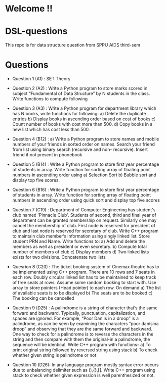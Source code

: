 # Welcome !!
# DSL-questions
This repo is for data structure question from SPPU AIDS third-sem  
# Questions 
- Question 1 (A1) : SET Theory

- Question 2 (A2) : Write a Python program to store marks scored in subject “Fundamental of Data Structure” by N students in the class. Write functions to compute following

- Question 3 (A3) : Write a Python program for department library which has N books, write functions for following:
a) Delete the duplicate entries
b) Display books in ascending order based on cost of books
c) Count number of books with cost more than 500.
d) Copy books in a new list which has cost less than 500.

- Question 4 (B12) : a) Write a Python program to store names and mobile numbers of your friends in sorted order on names. Search your friend from list using binary search (recursive and non- recursive). Insert friend if not present in phonebook

- Question 5 (B14) : Write a Python program to store first year percentage of students in array. Write function for sorting array of floating point numbers in ascending order using
a) Selection Sort
b) Bubble sort and display top five scores.

- Question 6 (B16) : Write a Python program to store first year percentage of students in array. Write function for sorting array of floating point numbers in ascending order using quick sort and display top five scores

- Question 7 (C19) : Department of Computer Engineering has student's club named 'Pinnacle Club'.
Students of second, third and final year of department can be granted membership
on request. Similarly one may cancel the membership of club. First node is reserved for president of club and last node is reserved for secretary of club. Write C++ program to maintain club member‘s information using singly linked list. Store student PRN and Name. Write functions to:
a) Add and delete the members as well as president or even secretary.
b) Compute total number of members of club
c) Display members
d) Two linked lists exists for two divisions. Concatenate two lists

- Quesrion 8 (C20) : The ticket booking system of Cinemax theatre has to be implemented using C++ program.
There are 10 rows and 7 seats in each row. Doubly circular linked list has to be maintained
to keep track of free seats at rows. Assume some random booking to start with. Use array to store
pointers (Head pointer) to each row. 
On demand
a) The list of available seats is to be displayed
b) The seats are to be booked
c) The booking can be cancelled

- Question 9 (D25) : A palindrome is a string of character that‘s the same forward and backward. Typically, punctuation, capitalization, 
and spaces are ignored. For example, “Poor Dan is in a droop” is a palindrome, as can be seen by examining the characters
“poor danisina droop” and observing that they are the same forward and backward. One way to check for a palindrome is to reverse
the characters in the string and then compare with them the original-in a palindrome, the sequence will be identical. Write C++ program 
with functions- 
a) To print original string followed by reversed string using stack 
b) To check whether given string is palindrome or not

- Question 10 (D26): In any language program mostly syntax error occurs due to unbalancing delimiter such as
(),{},[]. Write C++ program using stack to check whether given expression is well
parenthesized or not.
